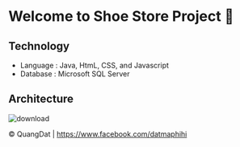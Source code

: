 # Welcome to Shoe Store Project 👋

## Technology 
* Language : Java, HtmL, CSS, and Javascript
* Database : Microsoft SQL Server 

## Architecture 
![download](https://github.com/QuanggDat/DentalClinic/assets/108293525/59dafe9b-2109-4914-9fe6-52f1c1027349)

© QuangDat | https://www.facebook.com/datmaphihi
